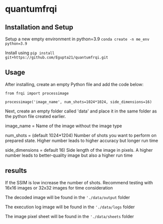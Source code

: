 # quantumfrqi

## Installation and Setup

Setup a new empty environment in python=3.9 ```conda create -n me_env python=3.9```

Install using  ```pip install git+https://github.com/Egupta21/quantumfrqi.git```

## Usage

After installing, create an empty Python file and add the code below:
 ```
from frqi import processimage

processimage('image_name', num_shots=1024*1024, side_dimensions=16)
```

Next, create an empty folder called 'data' and place it in the same folder as the python file created earlier.

image_name = Name of the image without the image type

num_shots = (default 1024*1204) Number of shots you want to perform on prepared state. Higher number leads to higher accuracy but longer run time

side_dimensions = default 16) Side length of the image in pixels. A higher number leads to better-quality image but also a higher run time

## results

If the SSIM is low increase the number of shots. Recommend testing with 16x16 images or 32x32 images for time consideration

The decoded image will be found in the ```'./data/output``` folder

The execution log image will be found in the ```'./data/logs``` folder

The image pixel sheet will be found in the ```'./data/sheets``` folder
